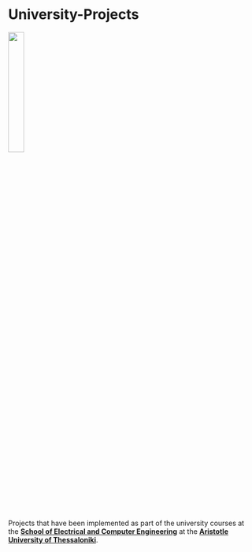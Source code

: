 # University-Projects

<img src="https://user-images.githubusercontent.com/15343142/103467416-90194200-4d57-11eb-9e98-4e6dee8a7edc.png" align="center" width="25%">

Projects that have been implemented as part of the university courses at the [**School of Electrical and Computer Engineering**](http://ee.auth.gr/en/) at the [**Aristotle University of Thessaloniki**](https://www.auth.gr/en).
